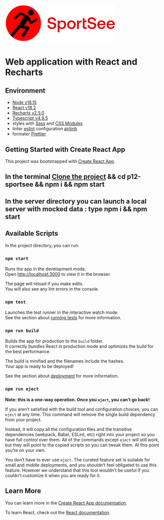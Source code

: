 # ![SportSee](public/logo.svg)

# Web application with React and Recharts

## Environment

- [Node v18.15](https://nodejs.org/en/)
- [React v18.2](https://reactjs.org/)
- [Recharts v2.5.0](https://recharts.org/en-US/)
- [Typescript v4.9.5](https://www.typescriptlang.org/)
- styles with [Sass](https://sass-lang.com/) and [CSS Modules](https://github.com/css-modules/css-modules)
- linter [eslint](https://eslint.org/) configuration [airbnb](https://airbnb.io/javascript/)
- formater [Prettier](https://prettier.io/)

## Getting Started with Create React App

This project was bootstrapped with [Create React App](https://github.com/facebook/create-react-app).

## In the terminal [Clone the project](https://github.com/sophapojul/p12-sportsee.git) && cd p12-sportsee && npm i && npm start

## In the server directory you can launch a local server with mocked data : type npm i && npm start

## Available Scripts

In the project directory, you can run:

### `npm start`

Runs the app in the development mode.\
Open [http://localhost:3000](http://localhost:3000) to view it in the browser.

The page will reload if you make edits.\
You will also see any lint errors in the console.

### `npm test`

Launches the test runner in the interactive watch mode.\
See the section about [running tests](https://facebook.github.io/create-react-app/docs/running-tests) for more information.

### `npm run build`

Builds the app for production to the `build` folder.\
It correctly bundles React in production mode and optimizes the build for the best performance.

The build is minified and the filenames include the hashes.\
Your app is ready to be deployed!

See the section about [deployment](https://facebook.github.io/create-react-app/docs/deployment) for more information.

### `npm run eject`

**Note: this is a one-way operation. Once you `eject`, you can’t go back!**

If you aren’t satisfied with the build tool and configuration choices, you can `eject` at any time. This command will remove the single build dependency from your project.

Instead, it will copy all the configuration files and the transitive dependencies (webpack, Babel, ESLint, etc) right into your project so you have full control over them. All of the commands except `eject` will still work, but they will point to the copied scripts so you can tweak them. At this point you’re on your own.

You don’t have to ever use `eject`. The curated feature set is suitable for small and middle deployments, and you shouldn’t feel obligated to use this feature. However we understand that this tool wouldn’t be useful if you couldn’t customize it when you are ready for it.

## Learn More

You can learn more in the [Create React App documentation](https://facebook.github.io/create-react-app/docs/getting-started).

To learn React, check out the [React documentation](https://reactjs.org/).
